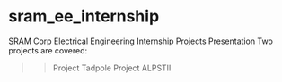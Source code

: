 # sram_ee_internship
SRAM Corp Electrical Engineering Internship Projects Presentation
Two projects are covered:
>> Project Tadpole
>> Project ALPSTII
